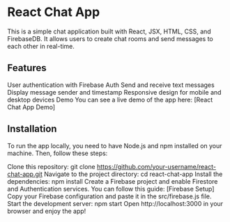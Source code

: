 # React Chat App
This is a simple chat application built with React, JSX, HTML, CSS, and FirebaseDB. It allows users to create chat rooms and send messages to each other in real-time.

## Features
User authentication with Firebase Auth
Send and receive text messages
Display message sender and timestamp
Responsive design for mobile and desktop devices
Demo
You can see a live demo of the app here: [React Chat App Demo]

## Installation
To run the app locally, you need to have Node.js and npm installed on your machine. Then, follow these steps:

Clone this repository: git clone https://github.com/your-username/react-chat-app.git
Navigate to the project directory: cd react-chat-app
Install the dependencies: npm install
Create a Firebase project and enable Firestore and Authentication services. You can follow this guide: [Firebase Setup]
Copy your Firebase configuration and paste it in the src/firebase.js file.
Start the development server: npm start
Open http://localhost:3000 in your browser and enjoy the app!
